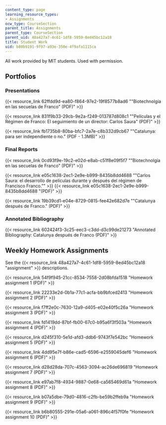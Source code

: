 ```yaml
---
content_type: page
learning_resource_types:
- Assignments
ocw_type: CourseSection
parent_title: Assignments
parent_type: CourseSection
parent_uid: 48a427a7-4c61-1df8-5959-8ed45bc12a18
title: Student Work
uid: b80b9191-9f97-a93e-350e-4f9afa1115ca
---
```


All work provided by MIT students. Used with permission.

Portfolios
----------

### Presentations

{{< resource_link 62ffdd9d-ea80-f864-97e2-19f8577b8ad6 "\"Biotechnolgía en las secuelas de Franco\" (PDF)" >}}

{{< resource_link 831f9b33-29cb-9e2a-f249-013787d808c1 "\"Películas y el Régimen de Franco: El seguimiento de un director: Carlos Saura\" (PDF)" >}}

{{< resource_link fb1735b8-80ba-bfc7-2a7e-c8b332d9cb67 "\"Catalunya: para ser independiente o no.\" (PDF - 1.3MB)" >}}

### Final Reports

{{< resource_link 0cd93f9e-19c2-e02d-e8ab-c51f8e09f5f7 "\"Biotechnolgía en las secuelas de Franco\" (PDF)" >}}

{{< resource_link e05c1638-2ec1-2e9e-b999-8435b8dd4688 "\"Carlos Saura: el desarrollo de películas durante y después del régimen de Francisco Franco.\"" >}} {{< resource_link e05c1638-2ec1-2e9e-b999-8435b8dd4688 "(PDF)" >}}

{{< resource_link 19b39cd1-e04e-8729-0815-fee42e682d7e "\"Catalunya después de Franco.\" (PDF)" >}}

### Annotated Bibliography

{{< resource_link 602424f3-3c25-eec3-c3dd-d3c99de21273 "Annotated Bibliography: Catalunya después de Franco (PDF)" >}}

Weekly Homework Assignments
---------------------------

See the {{< resource_link 48a427a7-4c61-1df8-5959-8ed45bc12a18 "assignment" >}} descriptions.

{{< resource_link 54f9f945-21cc-8534-7558-2d08bfda1518 "Homework assignment 1 (PDF)" >}}

{{< resource_link 22233e2d-0b1a-77c1-acfa-bb9bfced2413 "Homework assignment 2 (PDF)" >}}

{{< resource_link f7ff2e0c-7630-12a9-d405-e02e40f5c26a "Homework assignment 3 (PDF)" >}}

{{< resource_link fd1419dd-87bf-fb00-67c0-b95a6f3f503a "Homework assignment 4 (PDF)" >}}

{{< resource_link d245f310-5e1d-afd3-ddb6-9743f7e542bc "Homework assignment 5 (PDF)" >}}

{{< resource_link 4dd95e7f-b86e-cad5-6596-e2559045def6 "Homework assignment 6 (PDF)" >}}

{{< resource_link d28d28da-707c-4563-3094-ac26de696819 "Homework assignment 7 (PDF)" >}}

{{< resource_link e97ab7f8-4934-9887-0e68-ca565469d61a "Homework assignment 8 (PDF)" >}}

{{< resource_link b07a5dbe-79d0-4816-c2fb-be59b2ffeb9a "Homework assignment 9 (PDF)" >}}

{{< resource_link b6b80555-291e-05a6-a061-896c4f57f0fe "Homework assignment 10 (PDF)" >}}